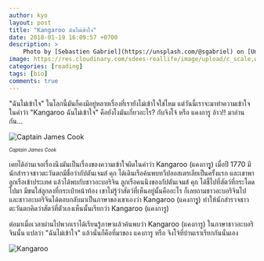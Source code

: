 ```yaml
---
author: kyo
layout: post
title: "Kangaroo ฉันไม่เข้าใจ"
date: 2018-01-19 16:09:57 +0700
description: >
    Photo by [Sebastien Gabriel](https://unsplash.com/@sgabriel) on [Unsplash](https://unsplash.com/)
image: https://res.cloudinary.com/sdees-reallife/image/upload/c_scale,w_1024/v1547772679/sebastien-gabriel-353369-unsplash.jpg
categories: [reading]
tags: [bio]
comments: true
---
```

"ฉันไม่เข้าใจ" ในโลกนี้มันก็คงมีอยู่หลายเรื่องที่เรายังไม่เข้าใจใช่ไหม แต่วันนี้เราจะมาทำความเข้าใจในคำว่า "Kangaroo ฉันไม่เข้าใจ" คือยังไงมันเกี่ยวอะไร? กับจิงโจ้ หรือ แคงการู อ้าว!! มาอ่านกัน...

![Captain James Cook](https://res.cloudinary.com/sdees-reallife/image/upload/r_10/v1547772446/2.jpg)

<sup><sub>*Captain James Cook*</sub></sup>

เคยได้อ่านเจอเรื่องนึงมันเป็นเรื่องของความเข้าใจผิดในคำว่า Kangaroo (แคงการูู) เมื่อปี 1770 มีนักสำรวจชาวตะวันตกมีชื่อว่ากัปตันเจมส์ คุก ได้เดินเรือค้นพบทวีปออสเตรเลียเป็นครั้งแรก และเขาพาลูกเรือเข้าประเทศ แล้วได้พบกับชาวอะบอริจิน ลูกเรือคนนึงของกัปตันเจมส์ คุก ได้ชี้ไปที่สัตว์ที่กระโดดไปมา มีขนใส่ลูกลงที่กระเป๋าหน้าท้อง เขาไม่รู้ว่าสัตว์ที่เห็นอยู่นั้นคืออะไร ก็เลยถามชาวอะบอริจินไป และชาวอะบอริจินได้ตอบกลับมาเป็นภาษาของเขาเองว่า Kangaroo (แคงการูู) ทำให้นักสำรวจชาวตะวันตกคิดว่าสัตว์ที่ตัวเองเห็นนั้นเรียกว่า Kangaroo (แคงการู)

ต่อมาเมื่อเวลาผ่านไปพวกเราได้เรียนรู้ภาษาแล้วค้นพบว่า Kangaroo (แคงการู) ในภาษาชาวอะบอริจินนั้น แปลว่า "ฉันไม่เข้าใจ" แล้วนั่นก็คือที่มาของ แคงการู หรือ จิงโจ้ที่บ้านเราเรียกกันนั่นเอง

![Kangaroo](/sdee.co/assets/img/authors/kyo/2018-01-19/1.jpg)
